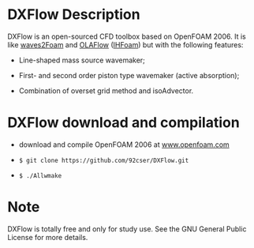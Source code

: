 # DXFlow Description
DXFlow is an open-sourced CFD toolbox based on OpenFOAM 2006. It is like [waves2Foam](https://openfoamwiki.net/index.php/Contrib/waves2Foam) and [OLAFlow](https://openfoamwiki.net/index.php/Contrib/olaFlow) ([IHFoam](https://openfoamwiki.net/index.php/Contrib/IHFOAM)) but with the following features:

* Line-shaped mass source wavemaker;

* First- and second order piston type wavemaker (active absorption);

* Combination of overset grid method and isoAdvector.

# DXFlow download and compilation

* download and compile OpenFOAM 2006 at www.openfoam.com

* ```$ git clone https://github.com/92cser/DXFlow.git```

* ```$ ./Allwmake```

# Note
DXFlow is totally free and only for study use. See the GNU General Public License for more details.

